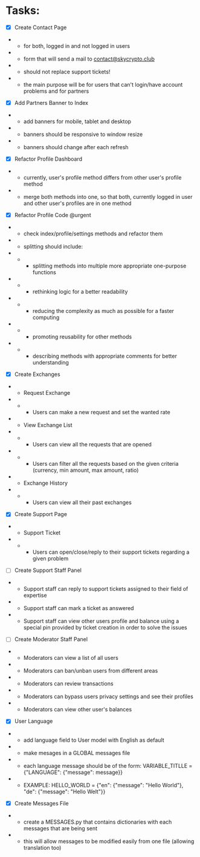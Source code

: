 # Tasks:
- [x] Create Contact Page
- - for both, logged in and not logged in users
- - form that will send a mail to contact@skycrypto.club
- - should not replace support tickets!
- - the main purpose will be for users that can't login/have account problems and for partners

- [x] Add Partners Banner to Index
- - add banners for mobile, tablet and desktop
- - banners should be responsive to window resize
- - banners should change after each refresh

- [x] Refactor Profile Dashboard
- - currently, user's profile method differs from other user's profile method
- - merge both methods into one, so that both, currently logged in user and other user's profiles are in one method

- [x] Refactor Profile Code @urgent
- - check index/profile/settings methods and refactor them
- - splitting should include:
- - - splitting methods into multiple more appropriate one-purpose functions
- - - rethinking logic for a better readability
- - - reducing the complexity as much as possible for a faster computing
- - - promoting reusability for other methods
- - - describing methods with appropriate comments for better understanding

- [x] Create Exchanges
- - Request Exchange
- - - Users can make a new request and set the wanted rate
- - View Exchange List
- - - Users can view all the requests that are opened
- - - Users can filter all the requests based on the given criteria (currency, min amount, max amount, ratio)
- - Exchange History
- - - Users can view all their past exchanges

- [x] Create Support Page
- - Support Ticket
- - - Users can open/close/reply to their support tickets regarding a given problem

- [ ] Create Support Staff Panel
- - Support staff can reply to support tickets assigned to their field of expertise
- - Support staff can mark a ticket as answered
- - Support staff can view other users profile and balance using a special pin provided by ticket creation in order to solve the issues

- [ ] Create Moderator Staff Panel
- - Moderators can view a list of all users
- - Moderators can ban/unban users from different areas
- - Moderators can review transactions
- - Moderators can bypass users privacy settings and see their profiles
- - Moderators can view other user's balances

- [x] User Language
- - add language field to User model with English as default
- - make mesages in a GLOBAL messages file
- - each language message should be of the form: VARIABLE_TITLLE = {"LANGUAGE": {"message": message}}
- - EXAMPLE: HELLO_WORLD = {"en": {"message": "Hello World"}, "de": {"message": "Hello Welt"}}

- [x] Create Messages File
- - create a MESSAGES.py that contains dictionaries with each messages that are being sent
- - this will allow messages to be modified easily from one file (allowing translation too)